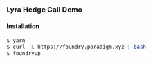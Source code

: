 ### Lyra Hedge Call Demo

#### Installation
```bash
$ yarn
$ curl -L https://foundry.paradigm.xyz | bash
$ foundryup
```